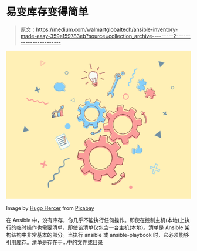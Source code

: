 # 易变库存变得简单

> 原文：<https://medium.com/walmartglobaltech/ansible-inventory-made-easy-359e159783eb?source=collection_archive---------2----------------------->

![](img/4e631c051d6f3c6076899c3251150958.png)

Image by [Hugo Hercer](https://pixabay.com/users/loginueve_ilustra-12954610/?utm_source=link-attribution&utm_medium=referral&utm_campaign=image&utm_content=5193383) from [Pixabay](https://pixabay.com/?utm_source=link-attribution&utm_medium=referral&utm_campaign=image&utm_content=5193383)

在 Ansible 中，没有库存，你几乎不能执行任何操作。即使在控制主机(本地)上执行的临时操作也需要清单，即使该清单仅包含一台主机(本地)。清单是 Ansible 架构结构中非常基本的部分。当执行 ansible 或 ansible-playbook 时，它必须能够引用库存。清单是存在于…中的文件或目录